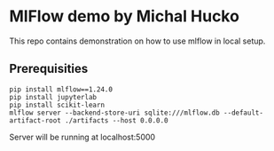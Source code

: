# MlFlow demo by Michal Hucko 

This repo contains demonstration on how to use mlflow in local setup. 

## Prerequisities

```{bash}
pip install mlflow==1.24.0
pip install jupyterlab
pip install scikit-learn
mlflow server --backend-store-uri sqlite:///mlflow.db --default-artifact-root ./artifacts --host 0.0.0.0
```

Server will be running at localhost:5000